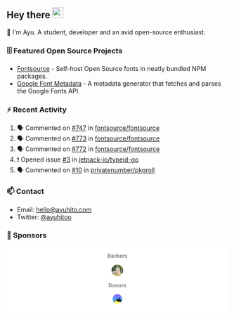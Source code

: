 ## Hey there <img src="https://media.giphy.com/media/hvRJCLFzcasrR4ia7z/giphy.gif" width="25" height="25">

📝 I'm Ayu. A student, developer and an avid open-source enthusiast.

### 🗄 Featured Open Source Projects

- [Fontsource](https://github.com/fontsource/fontsource) - Self-host Open Source fonts in neatly bundled NPM packages.
- [Google Font Metadata](https://github.com/fontsource/google-font-metadata) - A metadata generator that fetches and parses the Google Fonts API.

### ⚡ Recent Activity

<!--START_SECTION:activity-->

1. 🗣 Commented on [#747](https://github.com/fontsource/fontsource/issues/747) in [fontsource/fontsource](https://github.com/fontsource/fontsource)
2. 🗣 Commented on [#773](https://github.com/fontsource/fontsource/issues/773) in [fontsource/fontsource](https://github.com/fontsource/fontsource)
3. 🗣 Commented on [#772](https://github.com/fontsource/fontsource/issues/772) in [fontsource/fontsource](https://github.com/fontsource/fontsource)
4. ❗ Opened issue [#3](https://github.com/jetpack-io/typeid-go/issues/3) in [jetpack-io/typeid-go](https://github.com/jetpack-io/typeid-go)
5. 🗣 Commented on [#10](https://github.com/privatenumber/pkgroll/issues/10) in [privatenumber/pkgroll](https://github.com/privatenumber/pkgroll)
<!--END_SECTION:activity-->

### 📫 Contact

- Email: hello@ayuhito.com
- Twitter: [@ayuhitoo](https://twitter.com/ayuhitoo)

### :sparkling_heart: Sponsors

<p align="center">
  <a href="https://cdn.jsdelivr.net/gh/ayuhito/ayuhito/sponsors.svg">
    <img src='https://raw.githubusercontent.com/ayuhito/ayuhito/master/sponsors.svg'/>
  </a>
</p>
